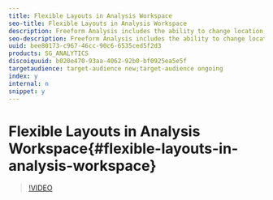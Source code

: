 ```yaml
---
title: Flexible Layouts in Analysis Workspace
seo-title: Flexible Layouts in Analysis Workspace
description: Freeform Analysis includes the ability to change location, width, and height of graphs and tables so that you can build a richer project. This video shows how you can change your layout.
seo-description: Freeform Analysis includes the ability to change location, width, and height of graphs and tables so that you can build a richer project. This video shows how you can change your layout.
uuid: bee80173-c967-46cc-90c6-6535ced5f2d3
products: SG_ANALYTICS
discoiquuid: b020e470-93aa-4062-92b0-bf0925ea5e5f
targetaudience: target-audience new;target-audience ongoing
index: y
internal: n
snippet: y
---
```


# Flexible Layouts in Analysis Workspace{#flexible-layouts-in-analysis-workspace}

>[!VIDEO](https://video.tv.adobe.com/v/24706/?quality=12)

